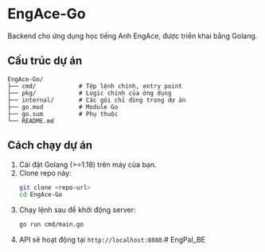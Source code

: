 # EngAce-Go

Backend cho ứng dụng học tiếng Anh EngAce, được triển khai bằng Golang.

## Cấu trúc dự án
```
EngAce-Go/
├── cmd/            # Tệp lệnh chính, entry point
├── pkg/            # Logic chính của ứng dụng
├── internal/       # Các gói chỉ dùng trong dự án
├── go.mod          # Module Go
├── go.sum          # Phụ thuộc
└── README.md
```

## Cách chạy dự án
1. Cài đặt Golang (>=1.18) trên máy của bạn.
2. Clone repo này:
   ```bash
   git clone <repo-url>
   cd EngAce-Go
   ```
3. Chạy lệnh sau để khởi động server:
   ```bash
   go run cmd/main.go
   ```
4. API sẽ hoạt động tại `http://localhost:8080`.#   E n g P a l _ B E  
 